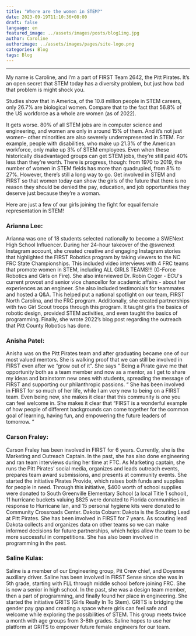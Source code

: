 ```yaml
---
title: "Where are the women in STEM?"
date: 2023-09-19T11:10:36+08:00
draft: false
language: en
featured_image: ../assets/images/posts/blog1img.jpg
author: Caroline
authorimage: ../assets/images/pages/site-logo.png
categories: Blog
tags: Blog
---
```

---

My name is Caroline, and I’m a part of FIRST Team 2642, the Pitt Pirates. It’s an open secret that STEM today has a diversity problem, but just how bad that problem is might shock you.

Studies show that in America, of the 10.8 million people in STEM careers, only 26.7% are biological women. Compare that to the fact that 56.8% of the US workforce as a whole are women (as of 2022). 

It gets worse. 80% of all STEM jobs are in computer science and engineering, and women are only in around 15% of them. And it’s not just women– other minorities are also severely underrepresented in STEM. For example, people with disabilities, who make up 21.3% of the American workforce, only make up 3% of STEM employees. Even when these historically disadvantaged groups can get STEM jobs, they’re still paid 40% less than they’re worth. There is progress, though: from 1970 to 2019, the number of women in STEM fields has more than quadrupled, from 8% to 27%. However, there’s still a long way to go. Get involved in STEM and FIRST so that women today can show the girls of the future that there is no reason they should be denied the pay, education, and job opportunities they deserve just because they’re a woman. 

Here are just a few of our girls joining the fight for equal female representation in STEM!

 ### Arianna Lee: 
Arianna was one of 18 students selected nationally to become a SWENext High School Influencer. During her 24-hour takeover of the @swenext Instagram account, she created creative and engaging Instagram stories that highlighted the FIRST Robotics program by taking viewers to the NC FRC State Championships. This included video interviews with 4 FRC teams that promote women in STEM, including ALL GIRLS TEAMS!!! (G-Force Robotics and Girls on Fire). She also interviewed Dr. Robin Coger - ECU's current provost and senior vice chancellor for academic affairs - about her experiences as an engineer. She also included testimonials for teammates and hosted a Q&A. This helped put a national spotlight on our team, FIRST North Carolina, and the FRC program. Additionally, she created partnerships with two Girl Scout troops through this program. It taught girls the basics of robotic design, provided STEM activities, and even taught the basics of programming. Finally, she wrote 2022’s blog post regarding the outreach that Pitt County Robotics has done.

 ### Anisha Patel: 

Anisha was on the Pitt Pirates team and after graduating became one of our most valued mentors. She is walking proof that we can still be involved in FIRST even after we “grow out of it”. She says “ Being a Pirate gave me that opportunity both as a team member and now as a mentor, as I get to share my ideas and brainstorm new ones with students, spreading the message of FIRST and supporting our philanthropic passions. “ She has been involved in FIRST for so much of her life, while I am very new to being on a FIRST team. Even being new, she makes it clear that this community is one you can feel welcome in. She makes it clear that “FIRST is a wonderful example of how people of different backgrounds can come together for the common goal of learning, having fun, and empowering the future leaders of tomorrow. “ 

 ### Carson Fraley:
Carson Fraley has been involved in FIRST for 6 years. Currently, she is the Marketing and Outreach Captain. In the past, she has also done engineering and ran team interviews during her time at FTC. As Marketing captain, she runs the Pitt Pirates’ social media, organizes and leads outreach events, prepares team award submissions, and presents at community events. She started the initiative Pirates Provide, which raises both funds and supplies for people in need. Through this initiative, $400 worth of school supplies were donated to South Greenville Elementary School (a local Title 1 school), 11 hurricane buckets valuing $825 were donated to Florida communities in response to Hurricane Ian, and 15 personal hygiene kits were donated to Community Crossroads Center. 
Dakota Coburn: 
Dakota is the Scouting Lead at Pitt Pirates. She has been involved in FIRST for 7 years. As scouting lead Dakota collects and organizes data on other teams so we can make informed decisions for future partnerships, which helps allow the team to be more successful in competitions. She has also been involved in programming in the past. 

 ### Saline Kulas:
Saline is a member of our Engineering group, Pit Crew chief, and Doyenne auxiliary driver. 
Saline has been involved in FIRST Sense since she was in 5th grade, starting with FLL through middle school before joining FRC. She is now a senior in high school. In the past, she was a design team member, then a part of programming, and finally found her place in engineering. She started the initiative GRITS (Girls Really In To Stem). GRITS is bridging the gender pay gap and creating a space where girls can feel safe and welcome while exploring the possibilities of STEM. This group meets twice a month with age groups from 3-8th grades. Saline hopes to use her platform at GRITS to empower future female engineers for our team. 
